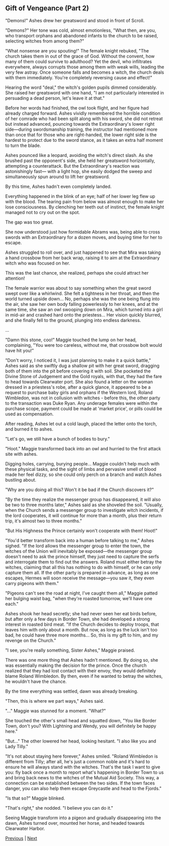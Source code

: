 ## Gift of Vengeance (Part 2)
"Demons!" Ashes drew her greatsword and stood in front of Scroll.

"Demons?" Her tone was cold, almost emotionless, "What then, are you, who transport orphans and abandoned infants to the church to be raised, selecting witches from among them?"

"What nonsense are you spouting!" The female knight rebuked, "The church takes them in out of the grace of God. Without the convent, how many of them could survive to adulthood? Yet the devil, who infiltrates everywhere, always corrupts those among them with weak wills, leading the very few astray. Once someone falls and becomes a witch, the church deals with them immediately. You're completely reversing cause and effect!"

Hearing the word "deal," the witch's golden pupils dimmed considerably. She raised her greatsword with one hand, "I am not particularly interested in persuading a dead person, let's leave it at that."

Before her words had finished, the owl took flight, and her figure had already charged forward. Ashes vividly remembered the horrible condition of her comrade who had been split along with his sword, she did not retreat but instead advanced, pouncing towards the Extraordinary's lower right side—during swordsmanship training, the instructor had mentioned more than once that for those who are right-handed, the lower right side is the hardest to protect due to the sword stance, as it takes an extra half moment to turn the blade.

Ashes pounced like a leopard, avoiding the witch's direct slash. As she brushed past the opponent's side, she held her greatsword horizontally, attempting a counterattack. But the Extraordinary's reaction was astonishingly fast— with a light hop, she easily dodged the sweep and simultaneously spun around to lift her greatsword.

By this time, Ashes hadn't even completely landed.

Everything happened in the blink of an eye; half of her lower leg flew up with the blood. The tearing pain from below was almost enough to make her lose consciousness. By clenching her teeth out of instinct, the female knight managed not to cry out on the spot.

The gap was too great.



She now understood just how formidable Abrams was, being able to cross swords with an Extraordinary for a dozen moves, and buying time for her to escape.

Ashes struggled to roll over, and just happened to see that Mira was taking a hand crossbow from her back wrap, raising it to aim at the Extraordinary witch who was focused on her.

This was the last chance, she realized, perhaps she could attract her attention!

The female warrior was about to say something when the great sword swept over like a whirlwind. She felt a tightness in her throat, and then the world turned upside down... No, perhaps she was the one being flung into the air, she saw her own body falling powerlessly to her knees, and at the same time, she saw an owl swooping down on Mira, which turned into a girl in mid-air and crashed hard onto the priestess... Her vision quickly blurred, and she finally fell to the ground, plunging into endless darkness.



...



"Damn this stone, coo!" Maggie touched the lump on her head, complaining, "You were too careless, without me, that crossbow bolt would have hit you!"

"Don't worry, I noticed it, I was just planning to make it a quick battle," Ashes said as she swiftly dug a shallow pit with her great sword, dragging both of them into the pit before covering it with soil. She pocketed the Divine Stone of Judgement and the Gold royals, with that, they had the fare to head towards Clearwater port. She also found a letter on the woman dressed in a priestess's robe, after a quick glance, it appeared to be a request to purchase baby girls and orphans if the Western lord, Roland Wimbledon, was not in collusion with witches - before this, the other party to the transaction was Duke Ryan. Any underage females were within the purchase scope, payment could be made at 'market price', or pills could be used as compensation.

After reading, Ashes let out a cold laugh, placed the letter onto the torch, and burned it to ashes.

"Let's go, we still have a bunch of bodies to bury."



"Hoot." Maggie transformed back into an owl and hurried to the first attack site with ashes.



Digging holes, carrying, burying people... Maggie couldn't help much with these physical tasks, and the sight of limbs and pervasive smell of blood made her feel dizzy, so she could only perch on a branch and watch Ashes bustling about.



"Why are you doing all this? Won't it be bad if the Church discovers it?"



"By the time they realize the messenger group has disappeared, it will also be two to three months later," Ashes said as she shoveled the soil. "Usually, when the Church sends a messenger group to investigate witch incidents, if the lord cooperates, it will continue for more than a month, plus their return trip, it's almost two to three months."



"But His Highness the Prince certainly won't cooperate with them! Hoot!"



"You'd better transform back into a human before talking to me," Ashes sighed. "If the lord allows the messenger group to enter the town, the witches of the Union will inevitably be exposed—the messenger group doesn't need to ask the prince himself, they just need to capture the serfs and interrogate them to find out the answers. Roland must either betray the witches, claiming that all this has nothing to do with himself, or he can only capture them all. If the other party is prepared in advance, as long as one escapes, Hermes will soon receive the message—you saw it, they even carry pigeons with them."



"Pigeons can't see the road at night, I've caught them all," Maggie patted her bulging waist bag, "when they're roasted tomorrow, we'll have one each."



Ashes shook her head secretly; she had never seen her eat birds before, but after only a few days in Border Town, she had developed a strong interest in roasted bird meat. "If the Church decides to deploy troops, that leaves him with only about a month. But now, as long as the luck isn't too bad, he could have three more months... So, this is my gift to him, and my revenge on the Church."



"I see, you're really something, Sister Ashes," Maggie praised.



There was one more thing that Ashes hadn't mentioned. By doing so, she was essentially making the decision for the prince. Once the church realized that they had lost contact with their envoy, they would definitely blame Roland Wimbledon. By then, even if he wanted to betray the witches, he wouldn't have the chance.

By the time everything was settled, dawn was already breaking.

"Then, this is where we part ways," Ashes said.

"..." Maggie was stunned for a moment. "What?"

She touched the other's small head and squatted down, "You like Border Town, don't you? With Lightning and Wendy, you will definitely be happy here."

"But..." The other lowered her head, looking hesitant. "I also like you and Lady Tilly."

"It's not about staying here forever," Ashes smiled. "Roland Wimbledon is different from Tilly; after all, he's just a common noble and it's hard to ensure he will always stand with the witches. That's the task I want to give you: fly back once a month to report what's happening in Border Town to us and bring back news to the witches of the Mutual Aid Society. This way, a connection can be established between the two sides. If the town faces danger, you can also help them escape Greycastle and head to the Fjords."

"Is that so?" Maggie blinked.

"That's right," she nodded. "I believe you can do it."



Seeing Maggie transform into a pigeon and gradually disappearing into the dawn, Ashes turned over, mounted her horse, and headed towards Clearwater Harbor.





[Previous](CH0170.md) | [Next](CH0172.md)
